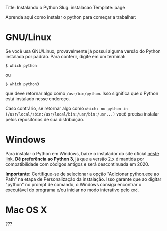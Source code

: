 Title: Instalando o Python
Slug: instalacao
Template: page

Aprenda aqui como instalar o python para começar a trabalhar:

# GNU/Linux

Se você usa GNU/Linux, provavelmente já possui alguma versão do Python instalada por padrão. Para conferir, digite em um terminal:

    $ which python

ou

    $ which python3

que deve retornar algo como `/usr/bin/python`. Isso significa que o Python está instalado nesse endereço.

Caso contrário, se retornar algo como `which: no python in (/usr/local/sbin:/usr/local/bin:/usr/bin:/usr...)` você precisa instalar pelos repositórios de sua distribuição.

# Windows

Para instalar o Python em Windows, baixe o instalador do site oficial [neste link](https://www.python.org/downloads/). **Dê preferência ao Python 3**, já que a versão 2.x é mantida por compatibilidade com códigos antigos e será descontinuada em 2020.

**Importante:** Certifique-se de selecionar a opção "Adicionar python.exe ao Path" na etapa de Personalização da instalação. Isso garante que ao digitar "python" no prompt de comando, o Windows consiga encontrar o executável do programa e/ou iniciar no modo interativo pelo `cmd`.

# Mac OS X

???
